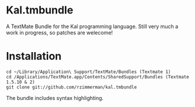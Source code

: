 Kal.tmbundle
============
A TextMate Bundle for the Kal programming language. Still very much a work in progress, so patches are welecome!

Installation
============

    cd ~/Library/Application\ Support/TextMate/Bundles (Textmate 1)
    cd /Applications/TextMate.app/Contents/SharedSupport/Bundles (Textmate 1.5.10 & 2)
    git clone git://github.com/rzimmerman/kal.tmbundle 

The bundle includes syntax highlighting.

